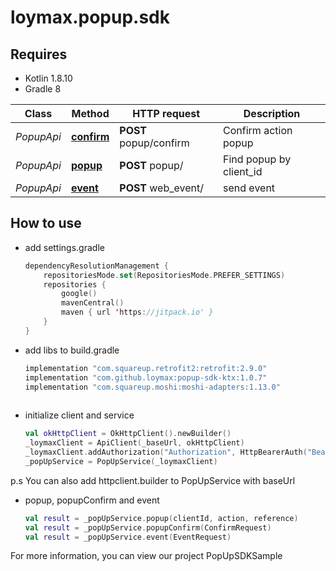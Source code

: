 # loymax.popup.sdk 

## Requires

* Kotlin 1.8.10
* Gradle 8

Class | Method | HTTP request | Description
------------ | ------------- | ------------- | -------------
*PopupApi* | [**confirm**](docs/PopupApi.md#confirm) | **POST** popup/confirm | Confirm action popup
*PopupApi* | [**popup**](docs/PopupApi.md#popup) | **POST** popup/ | Find popup by client_id
*PopupApi* | [**event**](docs/PopupApi.md#event) | **POST** web_event/ | send event

## How to use
* add settings.gradle
  ```kotlin
  dependencyResolutionManagement {
      repositoriesMode.set(RepositoriesMode.PREFER_SETTINGS)
      repositories {
          google()
          mavenCentral()
          maven { url 'https://jitpack.io' }
      }
  }
* add libs to build.gradle
  ```kotlin
  implementation "com.squareup.retrofit2:retrofit:2.9.0"
  implementation "com.github.loymax:popup-sdk-ktx:1.0.7"
  implementation "com.squareup.moshi:moshi-adapters:1.13.0"
 
* initialize client and service 
  ```kotlin
  val okHttpClient = OkHttpClient().newBuilder()
  _loymaxClient = ApiClient(_baseUrl, okHttpClient)
  _loymaxClient.addAuthorization("Authorization", HttpBearerAuth("Bearer", "token"))     _loymaxClient.setBearerToken("updatedToken")
  _popUpService = PopUpService(_loymaxClient)
  
p.s
You can also add httpclient.builder to PopUpService with baseUrl

* popup, popupConfirm and event
  ```kotlin
  val result = _popUpService.popup(clientId, action, reference)
  val result = _popUpService.popupConfirm(ConfirmRequest)
  val result = _popUpService.event(EventRequest)
  
For more information, you can view our project PopUpSDKSample
    
